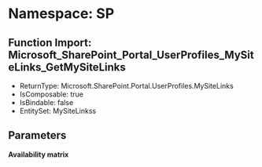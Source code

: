 # Namespace: SP

## Function Import: Microsoft_SharePoint_Portal_UserProfiles_MySiteLinks_GetMySiteLinks

- ReturnType: Microsoft.SharePoint.Portal.UserProfiles.MySiteLinks
- IsComposable: true
- IsBindable: false
- EntitySet: MySiteLinkss

## Parameters

**Availability matrix**


